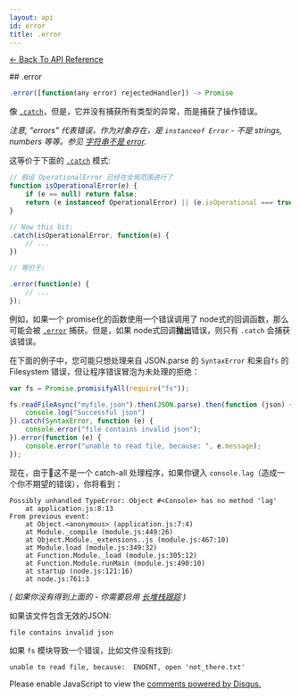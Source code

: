 ```yaml
---
layout: api
id: error
title: .error
---
```



[← Back To API Reference](/bluebird_cn/docs/api-reference.html)
<div class="api-code-section"><markdown>
## .error

```js
.error([function(any error) rejectedHandler]) -> Promise
```


像 [`.catch`](.)，但是，它并没有捕获所有类型的异常，而是捕获了操作错误。

*注意, "errors" 代表错误，作为对象存在，是 `instanceof Error` - 不是 strings, numbers 等等。参见 [字符串不是 error](http://www.devthought.com/2011/12/22/a-string-is-not-an-error/).*

这等价于下面的 [`.catch`](.) 模式:

```js
// 假设 OperationalError 已经在全局范围进行了
function isOperationalError(e) {
    if (e == null) return false;
    return (e instanceof OperationalError) || (e.isOperational === true);
}

// Now this bit:
.catch(isOperationalError, function(e) {
    // ...
})

// 等价于:

.error(function(e) {
    // ...
});
```

例如，如果一个 promise化的函数使用一个错误调用了 node式的回调函数，那么可能会被 [`.error`](.) 捕获。但是，如果 node式回调**抛出**错误，则只有 `.catch` 会捕获该错误。

在下面的例子中，您可能只想处理来自 JSON.parse 的 `SyntaxError` 和来自`fs` 的 Filesystem 错误，但让程序错误冒泡为未处理的拒绝：


```js
var fs = Promise.promisifyAll(require("fs"));

fs.readFileAsync("myfile.json").then(JSON.parse).then(function (json) {
    console.log("Successful json")
}).catch(SyntaxError, function (e) {
    console.error("file contains invalid json");
}).error(function (e) {
    console.error("unable to read file, because: ", e.message);
});
```

现在，由于这不是一个 catch-all 处理程序，如果你键入 `console.lag`（造成一个你不期望的错误），你将看到：

```
Possibly unhandled TypeError: Object #<Console> has no method 'lag'
    at application.js:8:13
From previous event:
    at Object.<anonymous> (application.js:7:4)
    at Module._compile (module.js:449:26)
    at Object.Module._extensions..js (module.js:467:10)
    at Module.load (module.js:349:32)
    at Function.Module._load (module.js:305:12)
    at Function.Module.runMain (module.js:490:10)
    at startup (node.js:121:16)
    at node.js:761:3
```

*( 如果你没有得到上面的 - 你需要启用 [长堆栈跟踪](/bluebird_cn/docs/api/promise.config.html) )*

如果该文件包含无效的JSON:

```
file contains invalid json
```

如果 `fs` 模块导致一个错误，比如文件没有找到:

```
unable to read file, because:  ENOENT, open 'not_there.txt'
```
</markdown></div>

<div id="disqus_thread"></div>
<script type="text/javascript">
    var disqus_title = ".error";
    var disqus_shortname = "bluebirdjs";
    var disqus_identifier = "disqus-id-error";

    (function() {
        var dsq = document.createElement("script"); dsq.type = "text/javascript"; dsq.async = true;
        dsq.src = "//" + disqus_shortname + ".disqus.com/embed.js";
        (document.getElementsByTagName("head")[0] || document.getElementsByTagName("body")[0]).appendChild(dsq);
    })();
</script>
<noscript>Please enable JavaScript to view the <a href="https://disqus.com/?ref_noscript" rel="nofollow">comments powered by Disqus.</a></noscript>

